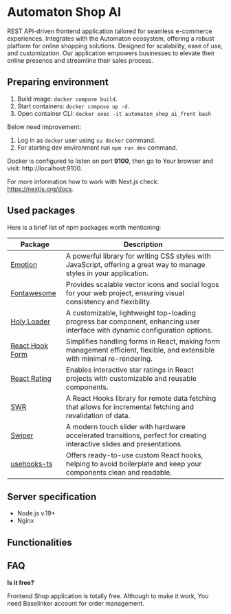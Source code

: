 # Automaton Shop AI

REST API-driven frontend application tailored for seamless e-commerce experiences.
Integrates with the Automaton ecosystem, offering a robust platform for online shopping solutions. 
Designed for scalability, ease of use, and customization. Our application empowers 
businesses to elevate their online presence and streamline their sales process.


## Preparing environment

1. Build image: `docker compose build`.
2. Start containers: `docker compose up -d`.
3. Open container CLI: `docker exec -it automaton_shop_ai_front bash`

Below need improvement:
1. Log in as `docker` user using `su docker` command.
2. For starting dev environment run `npm run dev` command.

Docker is configured to listen on port **9100**, then go to Your browser and visit: http://localhost:9100.

For more information how to work with Next.js check: https://nextjs.org/docs.


## Used packages

Here is a brief list of npm packages worth mentioning:

| Package                                                  | Description                                                                                                                  |
|----------------------------------------------------------|------------------------------------------------------------------------------------------------------------------------------|
| [Emotion](https://emotion.sh)                            | A powerful library for writing CSS styles with JavaScript, offering a great way to manage styles in your application.        |
| [Fontawesome](https://fontawesome.com/docs/web/)         | Provides scalable vector icons and social logos for your web project, ensuring visual consistency and flexibility.           |
| [Holy Loader](https://github.com/tomcru/holy-loader)     | A customizable, lightweight top-loading progress bar component, enhancing user interface with dynamic configuration options. |
| [React Hook Form](https://react-hook-form.com/)          | Simplifies handling forms in React, making form management efficient, flexible, and extensible with minimal re-rendering.    |
| [React Rating](https://github.com/smastrom/react-rating) | Enables interactive star ratings in React projects with customizable and reusable components.                                |
| [SWR](https://swr.vercel.app/)                           | A React Hooks library for remote data fetching that allows for incremental fetching and revalidation of data.                |
| [Swiper](https://swiperjs.com/)                          | A modern touch slider with hardware accelerated transitions, perfect for creating interactive slides and presentations.      |
| [usehooks-ts](https://usehooks-ts.com/)                  | Offers ready-to-use custom React hooks, helping to avoid boilerplate and keep your components clean and readable.            |


## Server specification

- Node.js v.19+
- Nginx


## Functionalities


## FAQ

**Is it free?**

Frontend Shop application is totally free. Although to make it work, You need 
Baselinker account for order management.

